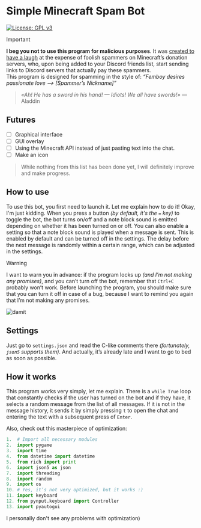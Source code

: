 # Simple Minecraft Spam Bot

[![License: GPL v3](https://img.shields.io/badge/License-GPLv3-blue.svg)](https://www.gnu.org/licenses/gpl-3.0)

> [!IMPORTANT]
> <b>I beg you not to use this program for malicious purposes</b>. It was <ins>created to have a laugh</ins> at the expense of foolish spammers on Minecraft’s donation servers, who, upon being added to your Discord friends list, start sending links to Discord servers that actually pay these spammers.<br>This program is designed for spamming in the style of: <i>“Femboy desires passionate love —> _[Spammer’s Nickname]_”</i>

> <i>«Ah! He has a sword in his hand! — Idiots!
> We all have swords!»</i>
> — Aladdin

## Futures
- [ ] Graphical interface
- [ ] GUI overlay
- [ ] Using the Minecraft API instead of just pasting text into the chat.
- [ ] Make an icon
> While nothing from this list has been done yet, I will definitely improve and make progress.

## How to use
To use this bot, you first need to launch it. Let me explain how to do it! Okay, I'm just kidding. When you press a button <i>(by default, it's the `=` key)</i> to toggle the bot, the bot turns on/off and a note block sound is emitted depending on whether it has been turned on or off. You can also enable a setting so that a note block sound is played when a message is sent. This is enabled by default and can be turned off in the settings. The delay before the next message is randomly within a certain range, which can be adjusted in the settings.
> [!WARNING]
> I want to warn you in advance: if the program locks up <i>(and I’m not making any promises)</i>, and you can’t turn off the bot, remember that `Ctrl+C` probably won’t work. Before launching the program, you should make sure that you can turn it off in case of a bug, because I want to remind you again that I’m not making any promises.

![damit](https://github.com/l2G7-27G/Simple-Minecraft-Spam-Bot/assets/159056065/42b91b35-703d-4e2f-ad26-2ae48d5f8bfe)

## Settings
Just go to `settings.json` and read the C-like comments there <i>(fortunately, `json5` supports them)</i>. And actually, it’s already late and I want to go to bed as soon as possible.

## How it works
This program works very simply, let me explain. There is a `while True` loop that constantly checks if the user has turned on the bot and if they have, it selects a random message from the list of all messages. If it is not in the message history, it sends it by simply pressing `t` to open the chat and entering the text with a subsequent press of `Enter`.

Also, check out this masterpiece of optimization:
```python
1.  # Import all necessary modules
2.  import pygame
3.  import time
4.  from datetime import datetime
5.  from rich import print
6.  import json5 as json
7.  import threading
8.  import random
9.  import os
10. # Yes, it’s not very optimized, but it works :)
11. import keyboard
12. from pynput.keyboard import Controller
13. import pyautogui
```
I personally don't see any problems with optimization)
